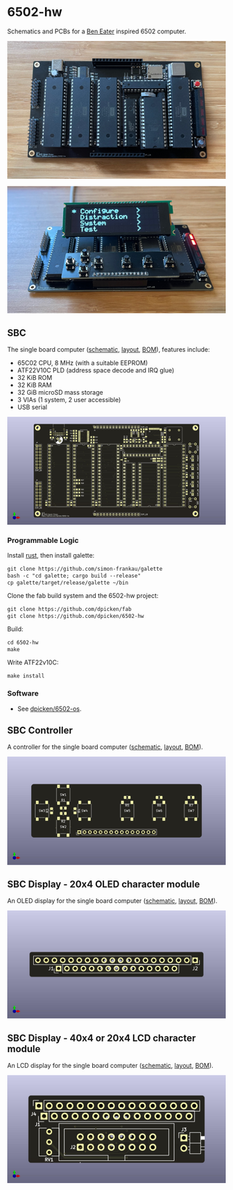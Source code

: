 # 6502-hw

Schematics and PCBs for a [Ben Eater](https://eater.net/6502) inspired 6502 computer.

![sbc.demo.jpeg](/jpeg/sbc.demo.jpeg)

![sbc-with-controller-and-display.demo.jpeg](/jpeg/sbc-with-controller-and-display.demo.jpeg)

## SBC

The single board computer ([schematic](/pdf/sbc.pdf), [layout](pdf/sbc.pcb.pdf), [BOM](bom/sbc.md)), features include:

  - 65C02 CPU, 8 MHz (with a suitable EEPROM)
  - ATF22V10C PLD (address space decode and IRQ glue)
  - 32 KiB ROM
  - 32 KiB RAM
  - 32 GiB microSD mass storage
  - 3 VIAs (1 system, 2 user accessible)
  - USB serial

![sbc.pcb.jpeg](/jpeg/sbc.pcb.jpeg)

### Programmable Logic

Install [rust](https://www.rust-lang.org/tools/install), then install galette:

```
git clone https://github.com/simon-frankau/galette
bash -c "cd galette; cargo build --release"
cp galette/target/release/galette ~/bin
```

Clone the fab build system and the 6502-hw project:

```
git clone https://github.com/dpicken/fab
git clone https://github.com/dpicken/6502-hw
```

Build:

```
cd 6502-hw
make
```

Write ATF22v10C:

```
make install
```

### Software

- See [dpicken/6502-os](https://github.com/dpicken/6502-os).

## SBC Controller

A controller for the single board computer ([schematic](/pdf/sbc-exp-control.pdf), [layout](pdf/sbc-exp-control.pcb.pdf), [BOM](bom/sbc-exp-control.md)).

![sbc-exp-control.pcb.jpeg](/jpeg/sbc-exp-control.pcb.jpeg)

## SBC Display - 20x4 OLED character module

An OLED display for the single board computer ([schematic](/pdf/sbc-exp-nhd_0420cw-interposer.pdf), [layout](pdf/sbc-exp-nhd_0420cw-interposer.pcb.pdf), [BOM](bom/sbc-exp-nhd_0420cw-interposer.md)).

![sbc-exp-nhd_0420cw-interposer.pcb.jpeg](/jpeg/sbc-exp-nhd_0420cw-interposer.pcb.jpeg)

## SBC Display - 40x4 or 20x4 LCD character module

An LCD display for the single board computer ([schematic](/pdf/sbc-exp-erm4004_erm2004-interposer.pdf), [layout](pdf/sbc-exp-erm4004_erm2004-interposer.pcb.pdf), [BOM](bom/sbc-exp-erm4004_erm2004-interposer.md)).

![sbc-exp-erm4004_erm2004-interposer.pcb.jpeg](/jpeg/sbc-exp-erm4004_erm2004-interposer.pcb.jpeg)
